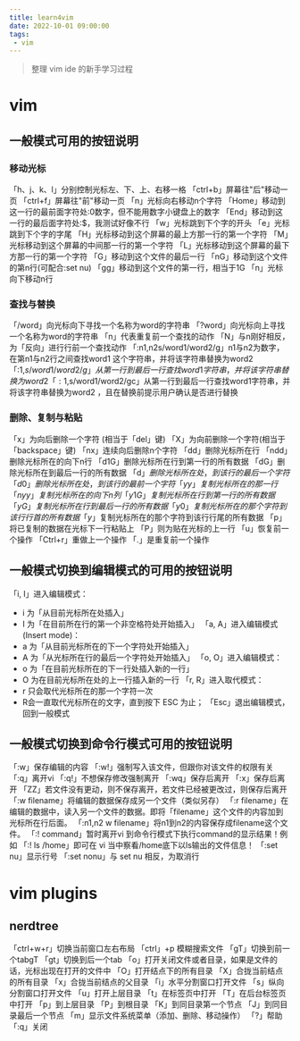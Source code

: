 ```yaml
---
title: learn4vim
date: 2022-10-01 09:00:00
tags:
 - vim
---
```


> 整理 vim ide 的新手学习过程

<!--more-->

# vim

## 一般模式可用的按钮说明

### 移动光标

「h、j、k、l」分别控制光标左、下、上、右移一格
「ctrl+b」屏幕往"后"移动一页
「ctrl+f」屏幕往"前"移动一页
「n<space>」光标向右移动n个字符
「Home」移动到这一行的最前面字符处:0数字，但不能用数字小键盘上的数字
「End」移动到这一行的最后面字符处:$，我测试好像不行
「w」光标跳到下个字的开头
「e」光标跳到下个字的字尾
「H」光标移动到这个屏幕的最上方那一行的第一个字符
「M」光标移动到这个屏幕的中间那一行的第一个字符
「L」光标移动到这个屏幕的最下方那一行的第一个字符
「G」移动到这个文件的最后一行
「nG」移动到这个文件的第n行(可配合:set nu)
「gg」移动到这个文件的第一行，相当于1G
「n<Enter>」光标向下移动n行

### 查找与替换

「/word」向光标向下寻找一个名称为word的字符串
「?word」向光标向上寻找一个名称为word的字符串
「n」代表重复前一个查找的动作
「N」与n刚好相反，为「反向」进行行前一个查找动作
「:n1,n2s/word1/word2/g」n1与n2为数字，在第n1与n2行之间查找word1 这个字符串，并将该字符串替换为word2
「:1,$s/word1/word2/g」从第一行到最后一行查找word1字符串，并将该字符串替换为word2
「:1,$s/word1/word2/gc」从第一行到最后一行查找word1字符串，并将该字符串替换为word2 ，且在替换前提示用户确认是否进行替换

### 删除、复制与粘贴

「x」为向后删除一个字符 (相当于「del」键)
「X」为向前删除一个字符(相当于「backspace」键)
「nx」连续向后删除n个字符
「dd」删除光标所在行
「ndd」删除光标所在的向下n行
「d1G」删除光标所在行到第一行的所有数据
「dG」删除光标所在到最后一行的所有数据
「d$」删除光标所在处，到该行的最后一个字符
「d0」删除光标所在处，到该行的最前一个字符
「yy」复制光标所在的那一行
「nyy」复制光标所在的向下n列
「y1G」复制光标所在行到第一行的所有数据
「yG」复制光标所在行到最后一行的所有数据
「y0」复制光标所在的那个字符到该行行首的所有数据
「y$」复制光标所在的那个字符到该行行尾的所有数据
「p」将已复制的数据在光标下一行粘贴上
「P」则为贴在光标的上一行
「u」恢复前一个操作
「Ctrl+r」重做上一个操作
「.」是重复前一个操作

## 一般模式切换到编辑模式的可用的按钮说明

「i, I」进入编辑模式：
- i 为「从目前光标所在处插入」
- I 为「在目前所在行的第一个非空格符处开始插入」
「a, A」进入编辑模式(Insert mode)：
- a 为「从目前光标所在的下一个字符处开始插入」
- A 为「从光标所在行的最后一个字符处开始插入」
「o, O」进入编辑模式：
- o 为「在目前光标所在的下一行处插入新的一行」
- O 为在目前光标所在处的上一行插入新的一行
「r, R」进入取代模式：
- r 只会取代光标所在的那一个字符一次
- R会一直取代光标所在的文字，直到按下 ESC 为止；
「Esc」退出编辑模式，回到一般模式

## 一般模式切换到命令行模式可用的按钮说明

「:w」保存编辑的内容
「:w!」强制写入该文件，但跟你对该文件的权限有关
「:q」离开vi
「:q!」不想保存修改强制离开
「:wq」保存后离开
「:x」保存后离开
「ZZ」若文件没有更动，则不保存离开，若文件已经被更改过，则保存后离开
「:w filename」将编辑的数据保存成另一个文件（类似另存）
「:r filename」在编辑的数据中，读入另一个文件的数据。即将「filename」这个文件的内容加到光标所在行后面。
「:n1,n2 w filename」将n1到n2的内容保存成filename这个文件。
「:! command」暂时离开vi 到命令行模式下执行command的显示结果！例如 「:! ls /home」即可在 vi 当中察看/home底下以ls输出的文件信息！
「:set nu」显示行号
「:set nonu」与 set nu 相反，为取消行

# vim plugins

## nerdtree

「ctrl+w+r」切换当前窗口左右布局
「ctrl」+p 模糊搜索文件
「gT」切换到前一个tabgT
「gt」切换到后一个tab
「o」打开关闭文件或者目录，如果是文件的话，光标出现在打开的文件中
「O」打开结点下的所有目录
「X」合拢当前结点的所有目录
「x」合拢当前结点的父目录
「i」水平分割窗口打开文件
「s」纵向分割窗口打开文件
「u」打开上层目录
「t」在标签页中打开
「T」在后台标签页中打开
「p」到上层目录
「P」到根目录
「K」到同目录第一个节点
「J」到同目录最后一个节点
「m」显示文件系统菜单（添加、删除、移动操作）
「?」帮助
「:q」关闭